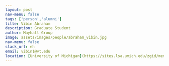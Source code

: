 ```yaml
---
layout: post 
nav-menu: false
tags: ['person','alumni']
title: Vibin Abraham 
description: Graduate Student 
author: Mayhall Group 
image: assets/images/people/abraham_vibin.jpg
nav-menu: false 
slack_url: eh
email: vibin1@vt.edu
location: [University of Michigan](https://sites.lsa.umich.edu/zgid/members/)
---
```


